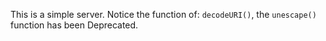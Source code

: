 This is a simple server.
Notice the function of: `decodeURI()`, the `unescape()` function has been Deprecated.